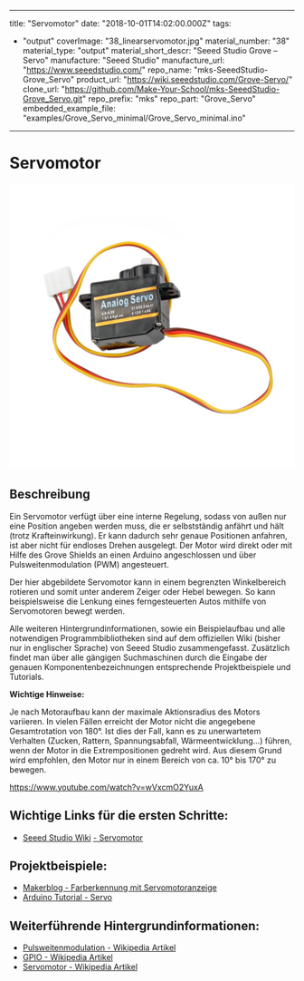 
---
title: "Servomotor"
date: "2018-10-01T14:02:00.000Z"
tags: 
  - "output"
coverImage: "38_linearservomotor.jpg"
material_number: "38"
material_type: "output"
material_short_descr: "Seeed Studio Grove – Servo"
manufacture: "Seeed Studio"
manufacture_url: "https://www.seeedstudio.com/"
repo_name: "mks-SeeedStudio-Grove_Servo"
product_url: "https://wiki.seeedstudio.com/Grove-Servo/"
clone_url: "https://github.com/Make-Your-School/mks-SeeedStudio-Grove_Servo.git"
repo_prefix: "mks"
repo_part: "Grove_Servo"
embedded_example_file: "examples/Grove_Servo_minimal/Grove_Servo_minimal.ino"
---


# Servomotor

![Servomotor](./38_linearservomotor.jpg)

## Beschreibung
Ein Servomotor verfügt über eine interne Regelung, sodass von außen nur eine Position angeben werden muss, die er selbstständig anfährt und hält (trotz Krafteinwirkung). Er kann dadurch sehr genaue Positionen anfahren, ist aber nicht für endloses Drehen ausgelegt. Der Motor wird direkt oder mit Hilfe des Grove Shields an einen Arduino angeschlossen und über Pulsweitenmodulation (PWM) angesteuert.

Der hier abgebildete Servomotor kann in einem begrenzten Winkelbereich rotieren und somit unter anderem Zeiger oder Hebel bewegen. So kann beispielsweise die Lenkung eines ferngesteuerten Autos mithilfe von Servomotoren bewegt werden.

Alle weiteren Hintergrundinformationen, sowie ein Beispielaufbau und alle notwendigen Programmbibliotheken sind auf dem offiziellen Wiki (bisher nur in englischer Sprache) von Seeed Studio zusammengefasst. Zusätzlich findet man über alle gängigen Suchmaschinen durch die Eingabe der genauen Komponentenbezeichnungen entsprechende Projektbeispiele und Tutorials.

**Wichtige Hinweise:**

Je nach Motoraufbau kann der maximale Aktionsradius des Motors variieren. In vielen Fällen erreicht der Motor nicht die angegebene Gesamtrotation von 180°. Ist dies der Fall, kann es zu unerwartetem Verhalten (Zucken, Rattern, Spannungsabfall, Wärmeentwicklung…) führen, wenn der Motor in die Extrempositionen gedreht wird. Aus diesem Grund wird empfohlen, den Motor nur in einem Bereich von ca. 10° bis 170° zu bewegen.

<!-- infolist -->

<!-- infolists -->
 

https://www.youtube.com/watch?v=wVxcmO2YuxA

 

## Wichtige Links für die ersten Schritte:

- [Seeed Studio Wiki](http://wiki.seeedstudio.com/Grove-Servo/) [- Servomotor](http://wiki.seeedstudio.com/Grove-Servo/)

## Projektbeispiele:

- [Makerblog - Farberkennung mit Servomotoranzeige](https://www.makerblog.at/2015/01/farben-erkennen-mit-dem-rgb-sensor-tcs34725-und-dem-arduino/)
- [Arduino Tutorial - Servo](https://www.arduino-tutorial.de/servo/)

## Weiterführende Hintergrundinformationen:

- [Pulsweitenmodulation - Wikipedia Artikel](https://de.wikipedia.org/wiki/Pulsweitenmodulation)
- [GPIO - Wikipedia Artikel](https://de.wikipedia.org/wiki/Allzweckeingabe/-ausgabe)
- [Servomotor - Wikipedia Artikel](https://de.wikipedia.org/wiki/Servomotor)



